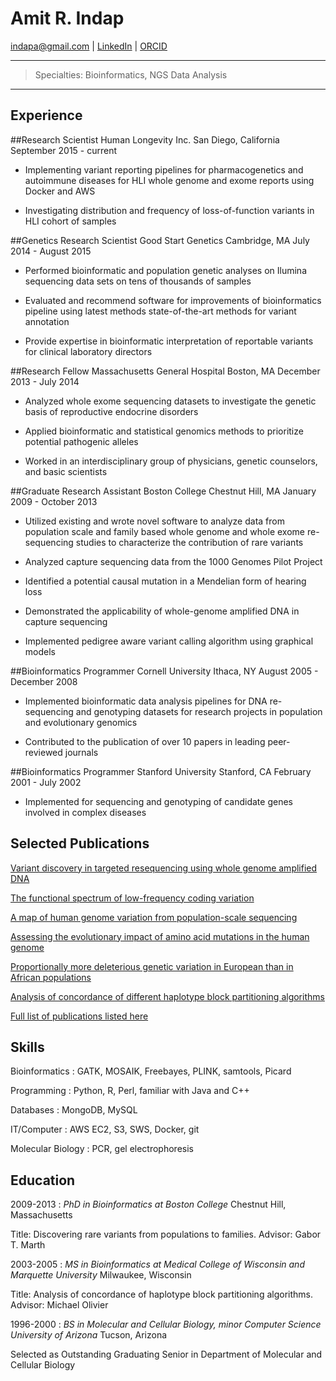 Amit R. Indap
=============

indapa@gmail.com | [LinkedIn](http://www.linkedin.com/in/aindap) | [ORCID](http://orcid.org/0000-0002-3322-4735)

* * * * *

> Specialties: Bioinformatics, NGS Data Analysis

* * * * *

Experience
----------
##Research Scientist 
Human Longevity Inc.  San Diego, California
September 2015 - current

- Implementing variant reporting pipelines for pharmacogenetics and autoimmune 
        diseases for HLI whole genome and exome reports using Docker and AWS
    
- Investigating distribution and frequency of loss-of-function variants in HLI cohort of samples


##Genetics Research Scientist 
Good Start Genetics Cambridge, MA
July 2014 - August 2015

 -  Performed bioinformatic and population genetic analyses on
        Ilumina sequencing data sets on tens of thousands of samples

-   Evaluated and recommend software for improvements of
    bioinformatics pipeline using latest methods state-of-the-art
    methods for variant annotation

-   Provide expertise in bioinformatic interpretation of reportable
    variants for clinical laboratory directors

##Research Fellow 
Massachusetts General Hospital Boston, MA
December 2013 - July 2014
   
-   Analyzed whole exome sequencing datasets to investigate the
    genetic basis of reproductive endocrine disorders

-   Applied bioinformatic and statistical genomics methods to
    prioritize potential pathogenic alleles

-   Worked in an interdisciplinary group of physicians, genetic
    counselors, and basic scientists

##Graduate Research Assistant
Boston College Chestnut Hill, MA
January 2009 - October 2013

-   Utilized existing and wrote novel software to analyze data from
    population scale and family based whole genome and whole exome
    re-sequencing studies to characterize the contribution of rare
    variants

-   Analyzed capture sequencing data from the 1000 Genomes Pilot
    Project

-   Identified a potential causal mutation in a Mendelian form of
    hearing loss

-   Demonstrated the applicability of whole-genome amplified DNA in
    capture sequencing

-   Implemented pedigree aware variant calling algorithm using
    graphical models

##Bioinformatics Programmer 
Cornell University Ithaca, NY
August 2005 - December 2008

-   Implemented bioinformatic data analysis pipelines for DNA
    re-sequencing and genotyping datasets for research projects in
    population and evolutionary genomics

-   Contributed to the publication of over 10 papers in leading
    peer-reviewed journals

##Bioinformatics Programmer 
Stanford University Stanford, CA
February 2001 - July 2002
   
-  Implemented for sequencing and genotyping of candidate genes
    involved in complex diseases

Selected Publications
---------------------

[Variant discovery in targeted resequencing using whole genome amplified
DNA](http://www.ncbi.nlm.nih.gov/pubmed/23837845)

[The functional spectrum of low-frequency coding
variation](http://www.ncbi.nlm.nih.gov/pubmed/21917140)

[A map of human genome variation from population-scale
sequencing](http://www.ncbi.nlm.nih.gov/pubmed/20981092)

[Assessing the evolutionary impact of amino acid mutations in the human
genome](http://www.ncbi.nlm.nih.gov/pubmed/18516229)

[Proportionally more deleterious genetic variation in European than in
African populations](http://www.ncbi.nlm.nih.gov/pubmed/18288194)

[Analysis of concordance of different haplotype block partitioning
algorithms](http://www.ncbi.nlm.nih.gov/pubmed/16356172)

[Full list of publications listed
here](http://orcid.org/0000-0002-3322-4735)

Skills
------

Bioinformatics : GATK, MOSAIK, Freebayes, PLINK, samtools, Picard

Programming : Python, R, Perl, familiar with Java and C++

Databases : MongoDB, MySQL

IT/Computer : AWS EC2, S3, SWS, Docker, git

Molecular Biology : PCR, gel electrophoresis

Education
---------

2009-2013
:   *PhD in Bioinformatics at Boston College* Chestnut Hill,
    Massachusetts

Title: Discovering rare variants from populations to families.
Advisor: Gabor T. Marth

2003-2005
:   *MS in Bioinformatics at Medical College of Wisconsin and Marquette
    University* Milwaukee, Wisconsin

Title: Analysis of concordance of haplotype block partitioning
algorithms. Advisor: Michael Olivier

1996-2000
:   *BS in Molecular and Cellular Biology, minor Computer Science
    University of Arizona* Tucson, Arizona

Selected as Outstanding Graduating Senior in Department of Molecular
and Cellular Biology


